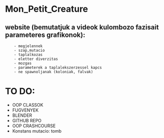 # Mon_Petit_Creature
## website (bemutatjuk a videok kulombozo fazisait parameteres grafikonok):
        - megjelennek 
        - szap,mutacio 
        - taplalkozas 
        - eletter diverzitas  
        - mozgas 
        - parameterek a taplalekszerzessel kapcs 
        - ne spawnoljanak (koloniak, falvak) 
                    
# TO DO: 
  - OOP CLASSOK 
  - FUGVENYEK
  - BLENDER
  - GITHUB REPO
  - OOP CRASHCOURSE 
  - Konstans mutacio: tomb

